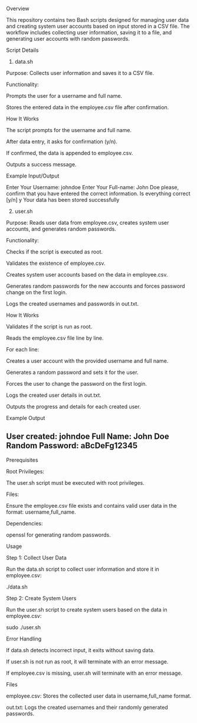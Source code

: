 Overview

This repository contains two Bash scripts designed for managing user data and creating system user accounts based on input stored in a CSV file. The workflow includes collecting user information, saving it to a file, and generating user accounts with random passwords.

Script Details

1. data.sh

Purpose: Collects user information and saves it to a CSV file.

Functionality:

Prompts the user for a username and full name.

Stores the entered data in the employee.csv file after confirmation.

How It Works

The script prompts for the username and full name.

After data entry, it asks for confirmation (y/n).

If confirmed, the data is appended to employee.csv.

Outputs a success message.

Example Input/Output

Enter Your Username: johndoe
Enter Your Full-name: John Doe
please, confirm that you have entered the correct information. Is everything correct [y/n] y
Your data has been stored successfully

2. user.sh

Purpose: Reads user data from employee.csv, creates system user accounts, and generates random passwords.

Functionality:

Checks if the script is executed as root.

Validates the existence of employee.csv.

Creates system user accounts based on the data in employee.csv.

Generates random passwords for the new accounts and forces password change on the first login.

Logs the created usernames and passwords in out.txt.

How It Works

Validates if the script is run as root.

Reads the employee.csv file line by line.

For each line:

Creates a user account with the provided username and full name.

Generates a random password and sets it for the user.

Forces the user to change the password on the first login.

Logs the created user details in out.txt.

Outputs the progress and details for each created user.

Example Output

User created: johndoe
Full Name: John Doe
Random Password: aBcDeFg12345
---------------------------

Prerequisites

Root Privileges:

The user.sh script must be executed with root privileges.

Files:

Ensure the employee.csv file exists and contains valid user data in the format: username,full_name.

Dependencies:

openssl for generating random passwords.

Usage

Step 1: Collect User Data

Run the data.sh script to collect user information and store it in employee.csv:

./data.sh

Step 2: Create System Users

Run the user.sh script to create system users based on the data in employee.csv:

sudo ./user.sh

Error Handling

If data.sh detects incorrect input, it exits without saving data.

If user.sh is not run as root, it will terminate with an error message.

If employee.csv is missing, user.sh will terminate with an error message.

Files

employee.csv: Stores the collected user data in username,full_name format.

out.txt: Logs the created usernames and their randomly generated passwords.
